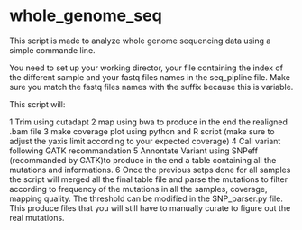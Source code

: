 # whole_genome_seq

This script is made to analyze whole genome sequencing data using a simple commande line.

You need to set up your working director, your file containing the index of the different sample and your fastq files names in the seq_pipline file.
Make sure you match the fastq files names with the suffix because this is variable.

This script will:

  1 Trim using cutadapt 
  2 map using bwa to produce in the end the realigned .bam file
  3 make coverage plot using python and R script (make sure to adjust the yaxis limit according to your expected coverage)
  4 Call variant following GATK recommandation
  5 Annontate Variant using SNPeff (recommanded by GATK)to produce in the end a table containing all the mutations and informations.
  6 Once the previous setps done for all samples the script will merged all the final table file and parse the mutations to filter according to frequency of the mutations in all the samples, coverage, mapping quality. The threshold can be modified in the SNP_parser.py file. This produce files that you will still have to manually curate to figure out the real mutations.
  
  
